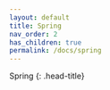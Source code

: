 ```yaml
---
layout: default
title: Spring
nav_order: 2
has_children: true
permalink: /docs/spring
---
```


Spring
{: .head-title}

